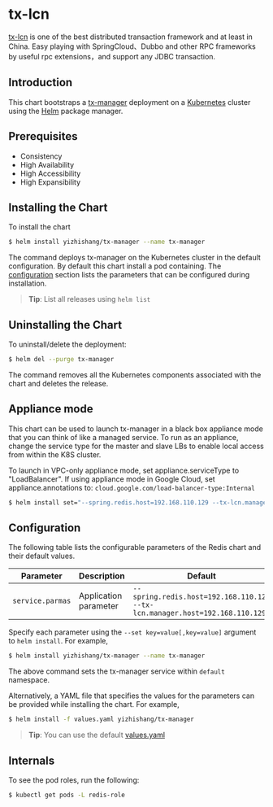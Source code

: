 # tx-lcn

[tx-lcn](http://www.txlcn.org/) is one of the best distributed transaction framework and at least in China. Easy playing with SpringCloud、Dubbo and other RPC frameworks by useful rpc extensions，and support any JDBC transaction.

## Introduction

This chart bootstraps a [tx-manager](https://github.com/yizhishang/tx-lcn) deployment on a [Kubernetes](http://kubernetes.io) cluster using the [Helm](https://helm.sh) package manager.

## Prerequisites

- Consistency
- High Availability
- High Accessibility
- High Expansibility

## Installing the Chart

To install the chart

```bash
$ helm install yizhishang/tx-manager --name tx-manager
```

The command deploys tx-manager on the Kubernetes cluster in the default configuration. By default this chart install a pod containing. The [configuration](#configuration) section lists the parameters that can be configured during installation.

> **Tip**: List all releases using `helm list`

## Uninstalling the Chart

To uninstall/delete the deployment:

```bash
$ helm del --purge tx-manager
```

The command removes all the Kubernetes components associated with the chart and deletes the release.

## Appliance mode

This chart can be used to launch tx-manager in a black box appliance mode that you can think of like a managed service. To run as an appliance, change the service type for the master and slave LBs to enable local access from within the K8S cluster.

To launch in VPC-only appliance mode, set appliance.serviceType to "LoadBalancer". If using appliance mode in Google Cloud, set appliance.annotations to:
`cloud.google.com/load-balancer-type:Internal`

```bash
$ helm install set="--spring.redis.host=192.168.110.129 --tx-lcn.manager.host=192.168.110.129" yizhishang/tx-manager
```

## Configuration

The following table lists the configurable parameters of the Redis chart and their default values.

| Parameter                        | Description                                      | Default                                                                             |
| -------------------------------- | -------------------------------------------------| ----------------------------------------------------------------------------------- |
| `service.parmas`                 | Application parameter                            | `--spring.redis.host=192.168.110.129 --tx-lcn.manager.host=192.168.110.129`         |

Specify each parameter using the `--set key=value[,key=value]` argument to `helm install`. For example,

```bash
$ helm install yizhishang/tx-manager --name tx-manager
```

The above command sets the tx-manager service within  `default` namespace.

Alternatively, a YAML file that specifies the values for the parameters can be provided while installing the chart. For example,

```bash
$ helm install -f values.yaml yizhishang/tx-manager
```

> **Tip**: You can use the default [values.yaml](values.yaml)

## Internals
To see the pod roles, run the following:

```bash
$ kubectl get pods -L redis-role
```

